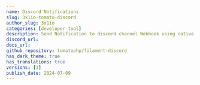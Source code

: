 ```yaml
---
name: Discord Notifications
slug: 3x1io-tomato-discord
author_slug: 3x1io
categories: [developer-tool]
description: Send Notification to discord channel Webhook using native FilamentPHP Notification Facade class
discord_url: 
docs_url: 
github_repository: tomatophp/filament-discord
has_dark_theme: true
has_translations: true
versions: [3]
publish_date: 2024-07-09
---
```

